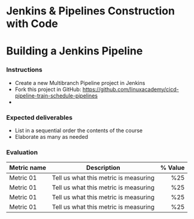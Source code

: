 # Jenkins & Pipelines Construction with Code
# Building a Jenkins Pipeline

### Instructions
- Create a new Multibranch Pipeline project in Jenkins
- Fork this project in GitHub: https://github.com/linuxacademy/cicd-pipeline-train-schedule-pipelines
- 



### Expected deliverables
- List in a sequential order the contents of the course
- Elaborate as many as needed



### Evaluation

| Metric name | Description | % Value |
| ----------- |-------------| -------:|
| Metric 01   | Tell us what this metric is measuring | %25 |
| Metric 01   | Tell us what this metric is measuring | %25 |
| Metric 01   | Tell us what this metric is measuring | %25 |
| Metric 01   | Tell us what this metric is measuring | %25 |
